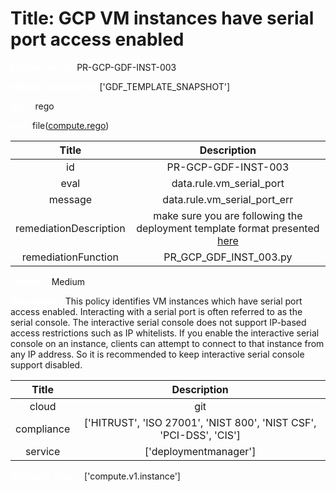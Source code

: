



# Title: GCP VM instances have serial port access enabled


***<font color="white">Master Test Id:</font>*** PR-GCP-GDF-INST-003

***<font color="white">Master Snapshot Id:</font>*** ['GDF_TEMPLATE_SNAPSHOT']

***<font color="white">type:</font>*** rego

***<font color="white">rule:</font>*** file([compute.rego])  
  
  
  
  

|Title|Description|
| :---: | :---: |
|id|PR-GCP-GDF-INST-003|
|eval|data.rule.vm_serial_port|
|message|data.rule.vm_serial_port_err|
|remediationDescription|make sure you are following the deployment template format presented <a href='https://cloud.google.com/compute/docs/reference/rest/v1/instances' target='_blank'>here</a>|
|remediationFunction|PR_GCP_GDF_INST_003.py|


***<font color="white">Severity:</font>*** Medium

***<font color="white">Description:</font>*** This policy identifies VM instances which have serial port access enabled. Interacting with a serial port is often referred to as the serial console. The interactive serial console does not support IP-based access restrictions such as IP whitelists. If you enable the interactive serial console on an instance, clients can attempt to connect to that instance from any IP address. So it is recommended to keep interactive serial console support disabled.  
  
  

|Title|Description|
| :---: | :---: |
|cloud|git|
|compliance|['HITRUST', 'ISO 27001', 'NIST 800', 'NIST CSF', 'PCI-DSS', 'CIS']|
|service|['deploymentmanager']|


***<font color="white">Resource Types:</font>*** ['compute.v1.instance']


[compute.rego]: https://github.com/prancer-io/prancer-compliance-test/tree/master/google/iac/compute.rego
